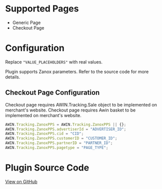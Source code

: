 
# Supported Pages

- Generic Page
- Checkout Page

# Configuration

Replace `"VALUE_PLACEHOLDERS"` with real values.

Plugin supports Zanox parameters. Refer to the source code for more
details.

## Checkout Page Configuration

Checkout page requires AWIN.Tracking.Sale object to be implemented on
merchant's website. Checkout page requires Awin basket to be implemented
on merchant's website.

``` javascript
AWIN.Tracking.ZanoxPPS = AWIN.Tracking.ZanoxPPS || {};
AWIN.Tracking.ZanoxPPS.advertiserId = "ADVERTISER_ID";
AWIN.Tracking.ZanoxPPS.cid = "CID";
AWIN.Tracking.ZanoxPPS.customerID = "CUSTOMER_ID";
AWIN.Tracking.ZanoxPPS.partnerID = "PARTNER_ID";
AWIN.Tracking.ZanoxPPS.pagetype = "PAGE_TYPE";
```



# Plugin Source Code

[View on
GitHub](https://github.com/awin/awin-tracking/blob/master/web/thirdparty/zanoxPPS.js)